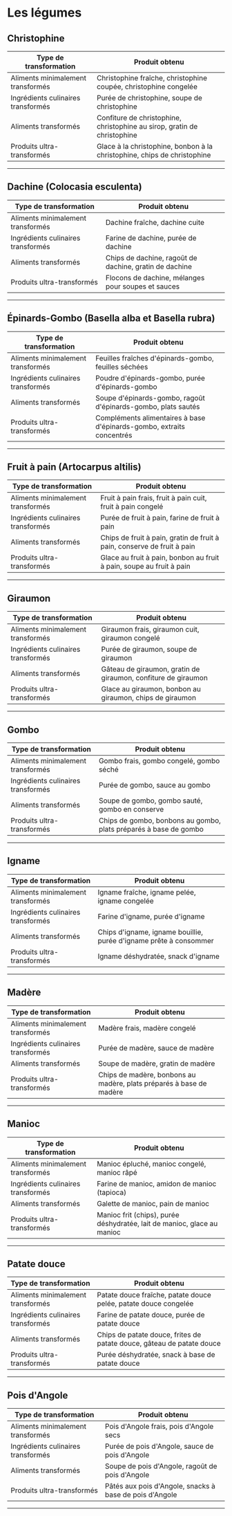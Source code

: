 # Les légumes

## Christophine

| **Type de transformation**          | **Produit obtenu**                        |
|-------------------------------------|-------------------------------------------|
| Aliments minimalement transformés   | Christophine fraîche, christophine coupée, christophine congelée |
| Ingrédients culinaires transformés  | Purée de christophine, soupe de christophine |
| Aliments transformés                | Confiture de christophine, christophine au sirop, gratin de christophine |
| Produits ultra-transformés          | Glace à la christophine, bonbon à la christophine, chips de christophine |

---

## Dachine (Colocasia esculenta)

| **Type de transformation**          | **Produit obtenu**                          |
|-------------------------------------|---------------------------------------------|
| Aliments minimalement transformés   | Dachine fraîche, dachine cuite             |
| Ingrédients culinaires transformés  | Farine de dachine, purée de dachine        |
| Aliments transformés                | Chips de dachine, ragoût de dachine, gratin de dachine |
| Produits ultra-transformés          | Flocons de dachine, mélanges pour soupes et sauces |

---

## Épinards-Gombo (Basella alba et Basella rubra)

| **Type de transformation**          | **Produit obtenu**                          |
|-------------------------------------|---------------------------------------------|
| Aliments minimalement transformés   | Feuilles fraîches d'épinards-gombo, feuilles séchées |
| Ingrédients culinaires transformés  | Poudre d'épinards-gombo, purée d'épinards-gombo |
| Aliments transformés                | Soupe d'épinards-gombo, ragoût d'épinards-gombo, plats sautés |
| Produits ultra-transformés          | Compléments alimentaires à base d'épinards-gombo, extraits concentrés |

---

## Fruit à pain (Artocarpus altilis)

| **Type de transformation**          | **Produit obtenu**                        |
|-------------------------------------|-------------------------------------------|
| Aliments minimalement transformés   | Fruit à pain frais, fruit à pain cuit, fruit à pain congelé |
| Ingrédients culinaires transformés  | Purée de fruit à pain, farine de fruit à pain |
| Aliments transformés                | Chips de fruit à pain, gratin de fruit à pain, conserve de fruit à pain |
| Produits ultra-transformés          | Glace au fruit à pain, bonbon au fruit à pain, soupe au fruit à pain |

---

## Giraumon

| **Type de transformation**          | **Produit obtenu**                        |
|-------------------------------------|-------------------------------------------|
| Aliments minimalement transformés   | Giraumon frais, giraumon cuit, giraumon congelé |
| Ingrédients culinaires transformés  | Purée de giraumon, soupe de giraumon     |
| Aliments transformés                | Gâteau de giraumon, gratin de giraumon, confiture de giraumon |
| Produits ultra-transformés          | Glace au giraumon, bonbon au giraumon, chips de giraumon |

---

## Gombo

| **Type de transformation**          | **Produit obtenu**                        |
|-------------------------------------|-------------------------------------------|
| Aliments minimalement transformés   | Gombo frais, gombo congelé, gombo séché  |
| Ingrédients culinaires transformés  | Purée de gombo, sauce au gombo           |
| Aliments transformés                | Soupe de gombo, gombo sauté, gombo en conserve |
| Produits ultra-transformés          | Chips de gombo, bonbons au gombo, plats préparés à base de gombo |

---

## Igname

| **Type de transformation**          | **Produit obtenu**                        |
|-------------------------------------|-------------------------------------------|
| Aliments minimalement transformés   | Igname fraîche, igname pelée, igname congelée |
| Ingrédients culinaires transformés  | Farine d'igname, purée d'igname |
| Aliments transformés                | Chips d'igname, igname bouillie, purée d'igname prête à consommer |
| Produits ultra-transformés          | Igname déshydratée, snack d'igname |

---

## Madère

| **Type de transformation**          | **Produit obtenu**                        |
|-------------------------------------|-------------------------------------------|
| Aliments minimalement transformés   | Madère frais, madère congelé              |
| Ingrédients culinaires transformés  | Purée de madère, sauce de madère          |
| Aliments transformés                | Soupe de madère, gratin de madère         |
| Produits ultra-transformés          | Chips de madère, bonbons au madère, plats préparés à base de madère |

---

## Manioc

| **Type de transformation**          | **Produit obtenu**                         |
|-------------------------------------|--------------------------------------------|
| Aliments minimalement transformés   | Manioc épluché, manioc congelé, manioc râpé |
| Ingrédients culinaires transformés  | Farine de manioc, amidon de manioc (tapioca)|
| Aliments transformés                | Galette de manioc, pain de manioc          |
| Produits ultra-transformés          | Manioc frit (chips), purée déshydratée, lait de manioc, glace au manioc |

---

## Patate douce

| **Type de transformation**          | **Produit obtenu**                        |
|-------------------------------------|-------------------------------------------|
| Aliments minimalement transformés   | Patate douce fraîche, patate douce pelée, patate douce congelée |
| Ingrédients culinaires transformés  | Farine de patate douce, purée de patate douce |
| Aliments transformés                | Chips de patate douce, frites de patate douce, gâteau de patate douce |
| Produits ultra-transformés          | Purée déshydratée, snack à base de patate douce |

---

## Pois d'Angole

| **Type de transformation**          | **Produit obtenu**                        |
|-------------------------------------|-------------------------------------------|
| Aliments minimalement transformés   | Pois d'Angole frais, pois d'Angole secs  |
| Ingrédients culinaires transformés  | Purée de pois d'Angole, sauce de pois d'Angole |
| Aliments transformés                | Soupe de pois d'Angole, ragoût de pois d'Angole |
| Produits ultra-transformés          | Pâtés aux pois d'Angole, snacks à base de pois d'Angole |

---
